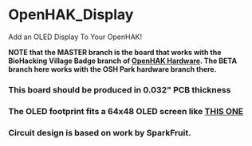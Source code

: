 # OpenHAK_Display
Add an  OLED Display To Your OpenHAK!

**NOTE that the MASTER branch is the board that works with the BioHacking Village Badge branch of [OpenHAK Hardware](https://github.com/OpenHAK/OpenHAK_Hardware). The BETA branch here works with the OSH Park hardware branch there.**

### This board should be produced in 0.032" PCB thickness

### The OLED footprint fits a 64x48 OLED screen like [THIS ONE](https://www.aliexpress.com/item/32782771472.html?spm=a2g0s.9042311.0.0.55374c4d4JJ01H)

### Circuit design is based on work by SparkFruit.
